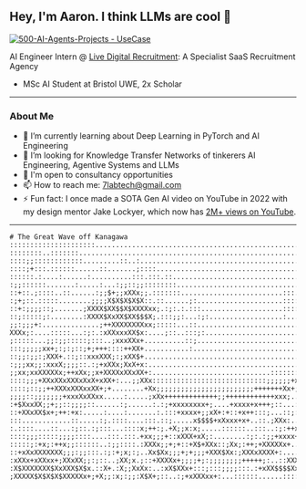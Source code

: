 ## Hey, I'm Aaron. I think LLMs are cool 🌊

[![500-AI-Agents-Projects - UseCase](https://img.shields.io/badge/machine--learning--projects-repository-2ea44f?logo=https%3A%2F%2Fstatic-00.iconduck.com%2Fassets.00%2Frobot-emoji-2048x2044-kay057lt.png&logoColor=2ea44f)]([https://github.com/aaronhowellai/machine-learning-projects])

AI Engineer Intern @ [Live Digital Recruitment](https://github.com/Live-Digital-Recruitment): A Specialist SaaS Recruitment Agency
* MSc AI Student at Bristol UWE, 2x Scholar
----
### About Me
 - 🌱 I’m currently learning about Deep Learning in PyTorch and AI Engineering
 - 👯 I’m looking for Knowledge Transfer Networks of tinkerers AI Engineering, Agentive Systems and LLMs
 - 💬 I'm open to consultancy opportunities 
 - 📫 How to reach me: 7labtech@gmail.com
 - ⚡ Fun fact: I once made a SOTA Gen AI video on YouTube in 2022 with my design mentor Jake Lockyer, which now has [2M+ views on YouTube](https://www.youtube.com/watch?v=-UBaW1OIgTo).
----
```
# The Great Wave off Kanagawa
:::::::::::::::::::::............................................................:
::::::::..:::::::................................................................:
::::;;::::::::::::.........::..:.................................................:
::::;+:::.::::::......::.......;::::.............................................:
::::::.:....:......:..........:::.:::.::.........................................:
:;;::::::.......:.....:...:;;::;;::::::::......................................:::
::+::.;::::..::......:;;$+;;xXXx;;.:::::::.........................:::.:::....::::
:;+;::.:::::........;;;;X$X$X$X$X::.::......;:.....................::::::::...::::
::+:;;;;::;.......;XXXX$XX$$X$XXXXxx;.:;:.:.:::....................::::.:::.::::::
::;:::::;:........:XXXX$XxXX$XX$$$X;.:::;;:...:;:..................:........::::::
;;:;;;+:..............;++XXXXXXXXxx;:::::...::....................................
XXXx;:....:::::...:;:.:xXXxxxXX$x:....;::..:::;:..................................
;:::::...;;:;;:::::;:::..;xxxXXx+..........::;....................................
:::;;;;;xx+;:;:;::;+;+++::::++XX+...........:....................................:
::;;:;;:;XXX+.::;::xxxXXX;:;xXX$+................................................:
:;;;xx;;:xxxX;;;;::.:;+xXXx;XxX+x:.........................................:....:;
;;xx;xxXXXXXx;++xXx;;x+XXXXxXXxXX+:.............................:::::::::;:...:;+x
::::;;;+XXxXXxXXXxXxX+xXX+:...;;XXx::::::::::::::::::::::::::::;;;;;;+xx:....::+XX
::::;::;;++XXXxXXXxxXX+;+........+Xx;;;;;;;;;;;;;;;;;;;;;;;;+++++++Xx+;.....;+X+X$
;;;;::;;;;;;;+xxxXxXXxx.....:.....;xXx+++++++++++++;;++++++++++++xxx;...:::xXXXXX+
:+$XxxXX;;+;;::;;;;::......:;......:.:;+xxxxxxxx+;....+xxxx+x+++;::...:;;+XXx+::..
::+XXxXX$x+;++:+x:.....:....:.......:.:::+xxxx+;;xX+:+::+x++:::;...::;:+;;.:xx...:
:::............::.....:;.::::....:::.::;.....x$$$$+xXxxx+x+..::.;XXx:.....::.::::+
:.::::....::...:;::.:;:::...::::x;++:;.+X;;x:x;.....::::::..:::..:;:++xXx;.::++xxx
::::;;;:::::;;;;::::....:::.:::.+xx;;;+::xXXX+xX;:........:;:.:;;+xxxx+:..:+xxx++;
:::::;:+x;:++x;;::::::..:;;::::.:XXXx;;+;+::+X$+XXx::;Xx;:++;+XXXXXx+..:::;+XXX$XX
::+xXxXXXXXXX;;;:;;:::.:;:+;x;:;..Xx$Xx;;;+;+;;;+XXX$Xx:;XXXxXXXX+:....:;;+;:;xxXX
:xXXx+xXXxx+;XXxXX;;:;::..;XX;x.;::+XXXXx+;;;;+;:;;;;;;;;+++++;:..::XXXXXXXXXXXXXX
:X$XXXXXXX$XxXXX$X$x.::X+.:X;;XxXx:..:xX$XXx+:::;:::;;;;:::.:+xXX$$$$Xx;:........:
;XXXXX$X$X$X$XXXXXx+;+X;;:x;:;;:X$X+;::..:;+xXXXxx+:...::::::......:::::::::::::::                             
```


